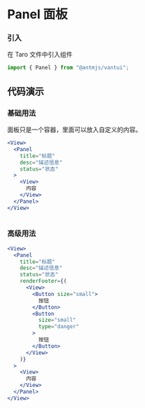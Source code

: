 # Panel 面板

### 引入

在 Taro 文件中引入组件

```js
import { Panel } from "@antmjs/vantui"; 
```

## 代码演示

### 基础用法

面板只是一个容器，里面可以放入自定义的内容。

```jsx
<View>
  <Panel
    title="标题"
    desc="描述信息"
    status="状态"
  >
    <View>
      内容
    </View>
  </Panel>
</View>
 
```

### 高级用法

```jsx
<View>
  <Panel
    title="标题"
    desc="描述信息"
    status="状态"
    renderFooter={(
      <View>
        <Button size="small">
          按钮
        </Button>
        <Button
          size="small"
          type="danger"
        >
          按钮
        </Button>
      </View>
    )}
  >
    <View>
      内容
    </View>
  </Panel>
</View>
 
```
